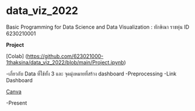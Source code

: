 # data_viz_2022
Basic Programming for Data Science and Data Visualization : ทักษิณา ราชหุ่น ID 6230210001

**Project**

[Colab] (https://github.com/623021000-1thaksina/data_viz_2022/blob/main/Project.ipynb)
  
  -เกี่ยวกับ Data ที่ใช้ทั้ง 3 และ จุดมุ่งหมายที่สร้าง dashboard
  -Preprocessing
  -Link Dashboard
  
 [Canva](https://github.com/623021000-1thaksina/data_viz_2022/blob/main/Project-Group.pdf)

-Present
